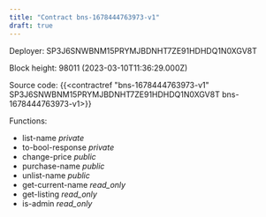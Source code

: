 ```yaml
---
title: "Contract bns-1678444763973-v1"
draft: true
---
```

Deployer: SP3J6SNWBNM15PRYMJBDNHT7ZE91HDHDQ1N0XGV8T


 



Block height: 98011 (2023-03-10T11:36:29.000Z)

Source code: {{<contractref "bns-1678444763973-v1" SP3J6SNWBNM15PRYMJBDNHT7ZE91HDHDQ1N0XGV8T bns-1678444763973-v1>}}

Functions:

* list-name _private_
* to-bool-response _private_
* change-price _public_
* purchase-name _public_
* unlist-name _public_
* get-current-name _read_only_
* get-listing _read_only_
* is-admin _read_only_
